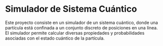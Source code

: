 # Simulador de Sistema Cuántico

Este proyecto consiste en un simulador de un sistema cuántico, donde una partícula está confinada a un conjunto discreto de posiciones en una línea. El simulador permite calcular diversas propiedades y probabilidades asociadas con el estado cuántico de la partícula.
